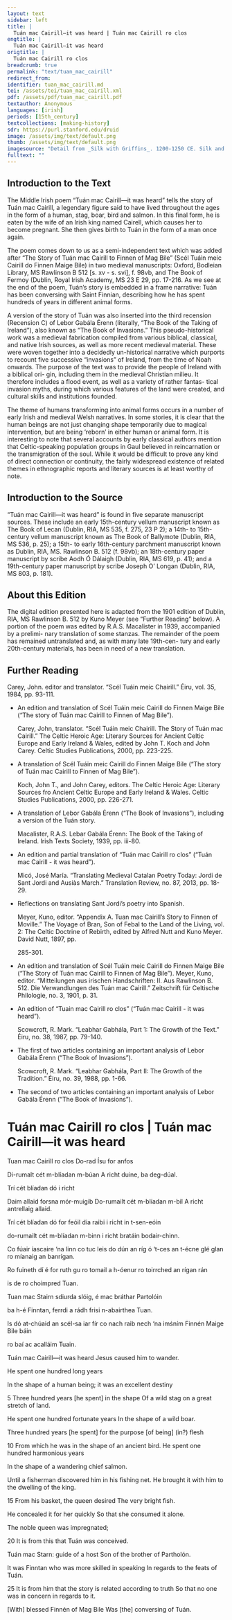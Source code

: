 ```yaml
---
layout: text
sidebar: left
title: |
  Tuán mac Cairill—it was heard | Tuán mac Cairill ro clos
engtitle: |
  Tuán mac Cairill—it was heard
origtitle: |
  Tuán mac Cairill ro clos
breadcrumb: true
permalink: "text/tuan_mac_cairill"
redirect_from: 
identifier: tuan_mac_cairill.md
tei: /assets/tei/tuan_mac_cairill.xml
pdf: /assets/pdf/tuan_mac_cairill.pdf
textauthor: Anonymous
languages: [irish]
periods: [15th_century]
textcollections: [making-history]
sdr: https://purl.stanford.edu/druid 
image: /assets/img/text/default.png
thumb: /assets/img/text/default.png
imagesource: "Detail from _Silk with Griffins_. 1200-1250 CE. Silk and silver-gilt metal on parchment over cotton. Central Asia, Sicily, or North Africa. 69 1/4 x 38 1/4 in. (175.9 x 97.2 cm). The Cloisters Collection, 1984, at the Metropolitan Museum of Art, New York. Object Number 1984.344. [https://www.metmuseum.org/art/collection/search/466119](https://www.metmuseum.org/art/collection/search/466119). [Public Domain]"
fulltext: ""
---
```




<h2>Introduction to the Text</h2>
<p>The Middle Irish poem “Tuán mac Cairill—it was heard” tells the story of Tuán mac Cairill, a legendary figure said to have lived throughout the ages in the form of a human, stag, boar, bird and salmon. In this final form, he is eaten by the wife of an Irish king named Cairell, which causes her to become pregnant. She then gives birth to Tuán in the form of a man once again.</p>

<p>The poem comes down to us as a semi-independent text which was added after “The Story of Tuán mac Cairill to Finnen of Mag Bile” (Scél Tuáin meic Cairill do Finnen Maige Bile) in two medieval manuscripts: Oxford, Bodleian Library, MS Rawlinson B 512 [s. xv - s. svi], f. 98vb, and The Book of Fermoy (Dublin, Royal Irish Academy, MS 23 E 29, pp. 17-216. As we see at the end of the poem, Tuán’s story is embedded in a frame narrative: Tuán has been conversing with Saint Finnian, describing how he has spent hundreds of years in different animal forms.</p>

<p>A version of the story of Tuán was also inserted into the third recension (Recension C) of Lebor Gabála Érenn (literally, “The Book of the Taking of Ireland”), also known as “The Book of Invasions.” This pseudo-historical work was a medieval fabrication compiled from various biblical, classical, and native Irish sources, as well as more recent medieval material. These were woven together into a decidedly un-historical narrative which purports to recount five successive “invasions” of Ireland, from the time of Noah onwards. The purpose of the text was to provide the people of Ireland with a biblical ori- gin, including them in the medieval Christian milieu. It therefore includes a flood event, as well as a variety of rather fantas- tical invasion myths, during which various features of the land were created, and cultural skills and institutions founded.</p>

<p>The theme of humans transforming into animal forms occurs in a number of early Irish and medieval Welsh narratives. In some stories, it is clear that the human beings are not just changing shape temporarily due to magical intervention, but are being ‘reborn’ in either human or animal form. It is interesting to note that several accounts by early classical authors mention that Celtic-speaking population groups in Gaul believed in reincarnation or the transmigration of the soul. While it would be difficult to prove any kind of direct connection or continuity, the fairly widespread existence of related themes in ethnographic reports and literary sources is at least worthy of note.</p>

<h2>Introduction to the Source</h2>
<p>“Tuán mac Cairill—it was heard” is found in five separate manuscript sources. These include an early 15th-century vellum manuscript known as The Book of Lecan (Dublin, RIA, MS 535, f. 275, 23 P 2); a 14th- to 15th-century vellum manuscript known as The Book of Ballymote (Dublin, RIA, MS 536, p. 25); a 15th- to early 16th-century parchment manuscript known as Dublin, RIA, MS. Rawlinson B. 512 (f. 98vb); an 18th-century paper manuscript by scribe Aodh Ó Dálaigh (Dublin, RIA, MS 619, p. 41); and a 19th-century paper manuscript by scribe Joseph O’ Longan (Dublin, RIA, MS 803, p. 181).</p>
<h2>About this Edition</h2>
<p>The digital edition presented here is adapted from the 1901 edition of Dublin, RIA, MS Rawlinson B. 512 by Kuno Meyer (see “Further Reading” below). A portion of the poem was edited by R.A.S. Macalister in 1939, accompanied by a prelimi- nary translation of some stanzas. The remainder of the poem has remained untranslated and, as with many late 19th-cen- tury and early 20th-century materials, has been in need of a new translation.</p>

<h2>Further Reading</h2>
<p>Carey, John. editor and translator. “Scél Tuáin meic Chairill.” Éiru, vol. 35, 1984, pp. 93-111.</p>
<ul id="l1">
<li data-list-text="•">
<p>An edition and translation of Scél Tuáin meic Cairill do Finnen Maige Bile (“The story of Tuán mac Cairill to Finnen of Mag Bile”).</p>
<p>Carey, John, translator. “Scél Tuáin meic Chairill. The Story of Tuán mac Cairill.” The Celtic Heroic Age: Literary Sources for Ancient Celtic Europe and Early Ireland &amp; Wales, edited by John T. Koch and John Carey. Celtic Studies Publications, 2000, pp. 223-225.</p>
</li>
<li data-list-text="•">
<p>A translation of Scél Tuáin meic Cairill do Finnen Maige Bile (“The story of Tuán mac Cairill to Finnen of Mag Bile”).</p>
<p>Koch, John T., and John Carey, editors. The Celtic Heroic Age: Literary Sources fro Ancient Celtic Europe and Early Ireland &amp; Wales. Celtic Studies Publications, 2000, pp. 226-271.</p>
</li>
<li data-list-text="•">
<p>A translation of Lebor Gabála Érenn (“The Book of Invasions”), including a version of the Tuán story.</p>
<p>Macalister, R.A.S. Lebar Gabála Érenn: The Book of the Taking of Ireland. Irish Texts Society, 1939, pp. iii-80.</p>
</li>
<li data-list-text="•">
<p>An edition and partial translation of “Tuán mac Cairill ro clos” (“Tuán mac Cairill - it was heard”).</p>
<p>Micó, José María. “Translating Medieval Catalan Poetry Today: Jordi de Sant Jordi and Ausiàs March.” Translation Review, no. 87, 2013, pp. 18-29.</p>
</li>
<li data-list-text="•">
<p>Reflections on translating Sant Jordi’s poetry into Spanish.</p>
<p>Meyer, Kuno, editor. “Appendix A. Tuan mac Cairill’s Story to Finnen of Moville.” The Voyage of Bran, Son of Febal to the Land of the Living, vol. 2: The Celtic Doctrine of Rebirth, edited by Alfred Nutt and Kuno Meyer. David Nutt, 1897, pp.</p>
<p>285-301.</p>
</li>
<li data-list-text="•">
<p>An edition and translation of Scél Tuáin meic Cairill do Finnen Maige Bile (“The Story of Tuán mac Cairill to Finnen of Mag Bile”). Meyer, Kuno, editor. “Mitteilungen aus irischen Handschriften: II. Aus Rawlinson B. 512. Die Verwandlungen des Tuán mac Cairill.” Zeitschrift für Celtische Philologie, no. 3, 1901, p. 31.</p>
</li>
<li data-list-text="•">
<p>An edition of “Tuain mac Cairill ro clos” (“Tuán mac Cairill - it was heard”).</p>
<p>Scowcroft, R. Mark. “Leabhar Gabhála, Part 1: The Growth of the Text.” Éiru, no. 38, 1987, pp. 79-140.</p>
</li>
<li data-list-text="•">
<p>The first of two articles containing an important analysis of Lebor Gabála Érenn (“The Book of Invasions”).</p>
<p>Scowcroft, R. Mark. “Leabhar Gabhála, Part II: The Growth of the Tradition.” Éiru, no. 39, 1988, pp. 1-66.</p>
</li>
<li data-list-text="•">
<p>The second of two articles containing an important analysis of Lebor Gabála Érenn (“The Book of Invasions”).</p>
</li>
</ul>
<h1>Tuán mac Cairill ro clos | Tuán mac Cairill—it was heard</h1>

<p>Tuan mac Cairill ro clos Do-rad Ísu for anfos</p>
<p>Di-rumalt cét m-blíadan m-búan A richt duine, ba deg-dúal.</p>

<p>Trí cét blíadan dó i richt</p>
<p>Daim allaid forsna mór-muigib Do-rumailt cét m-blíadan m-bil A richt antrellaig allaid.</p>

<p>Trí cét blíadan dó for feóil dia raibi i richt in t-sen-eóin</p>
<p>do-rumailt cét m-blíadan m-binn i richt bratáin bodair-chinn.</p>

<p>Co fúair íascaire ‘na linn co tuc leis do dún an ríg ó ‘t-ces an t-écne glé glan ro míanaig an banrígan.</p>

<p>Ro fuineth dí é for ruth gu ro tomail a h-óenur ro toirrched an rígan rán</p>
<p>is de ro choimpred Tuan.</p>

<p>Tuan mac Stairn sdiurda slóig, é mac bráthar Partolóin</p>
<p>ba h-é Finntan, ferrdi a rádh frisi n-abairthea Tuan.</p>

<p>Is dó at-chúaid an scél-sa iar fír co nach raib nech ‘na imṡním Finnén Maige Bile báin</p>
<p>ro baí ac acalláim Tuain.</p>
<p>Tuán mac Cairill—it was heard Jesus caused him to wander.</p>
<p>He spent one hundred long years</p>
<p>In the shape of a human being; it was an excellent destiny</p>

<p>5 Three hundred years [he spent] in the shape Of a wild stag on a great stretch of land.</p>
<p>He spent one hundred fortunate years In the shape of a wild boar.</p>

<p>Three hundred years [he spent] for the purpose [of being] (in?) flesh</p>
<p>10 From which he was in the shape of an ancient bird. He spent one hundred harmonious years</p>
<p>In the shape of a wandering chief salmon.</p>

<p>Until a fisherman discovered him in his fishing net. He brought it with him to the dwelling of the king.</p>
<p>15 From his basket, the queen desired The very bright fish.</p>

<p>He concealed it for her quickly So that she consumed it alone.</p>
<p>The noble queen was impregnated;</p>
<p>20 It is from this that Tuán was conceived.</p>

<p>Tuán mac Starn: guide of a host Son of the brother of Partholón.</p>
<p>It was Finntan who was more skilled in speaking In regards to the feats of Tuán.</p>

<p>25 It is from him that the story is related according to truth So that no one was in concern in regards to it.</p>
<p>[With] blessed Finnén of Mag Bile Was [the] conversing of Tuán.</p>
